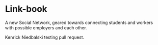 # Link-book
A new Social Network, geared towards connecting students and workers with possible employers and each other. 

Kenrick Niedbalski testing pull request.

